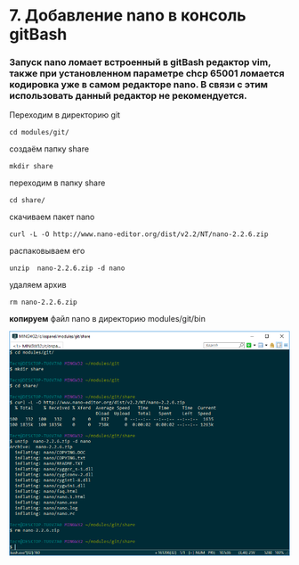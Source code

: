 # 7. Добавление nano в консоль gitBash
### Запуск nano ломает встроенный в gitBash редактор vim, также при установленном параметре chcp 65001 ломается кодировка уже в самом редакторе nano. В связи с этим использовать данный редактор не рекомендуется. 

Переходим в директорию git
```
cd modules/git/
```
создаём папку share
```
mkdir share
```
переходим в папку share
```
cd share/
```
скачиваем пакет nano
```
curl -L -O http://www.nano-editor.org/dist/v2.2/NT/nano-2.2.6.zip
```
распаковываем его
```
unzip  nano-2.2.6.zip -d nano
```
удаляем архив
```
rm nano-2.2.6.zip
```
**копируем** файл nano в директорию modules/git/bin

![Установка nano](../img/install-nano.png "Установка nano")